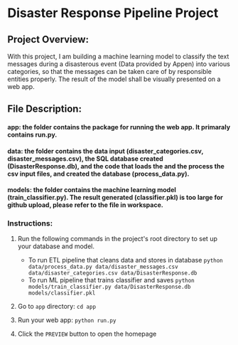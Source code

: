 # Disaster Response Pipeline Project

## Project Overview: 

With this project, I am building a machine learning model to classify the text messages during a disasterous event (Data provided by Appen) into various categories, so that the messages can be taken care of by responsible entities properly. The result of the model shall be visually presented on a web app.   

## File Description:
#### app: the folder contains the package for running the web app. It primaraly contains run.py. 
#### data: the folder contains the data input (disaster_categories.csv, disaster_messages.csv), the SQL database created (DisasterResponse.db), and the code that loads the and the process the csv input files, and created the database (process_data.py). 

#### models: the folder contains the machine learning model (train_classifier.py). The result generated (classifier.pkl) is too large for github upload, please refer to the file in workspace.

### Instructions:
1. Run the following commands in the project's root directory to set up your database and model.

    - To run ETL pipeline that cleans data and stores in database
        `python data/process_data.py data/disaster_messages.csv data/disaster_categories.csv data/DisasterResponse.db`
    - To run ML pipeline that trains classifier and saves
        `python models/train_classifier.py data/DisasterResponse.db models/classifier.pkl`

2. Go to `app` directory: `cd app`

3. Run your web app: `python run.py`

4. Click the `PREVIEW` button to open the homepage
